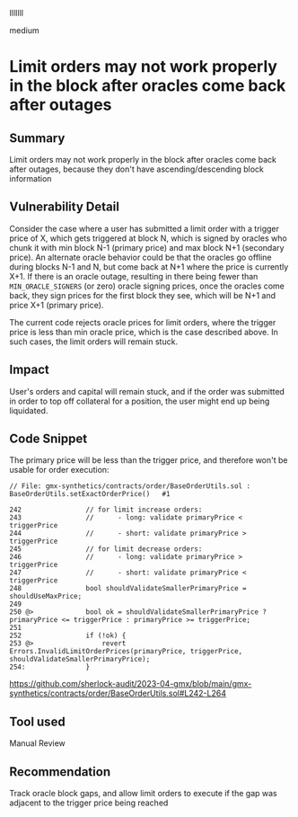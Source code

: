 IllIllI

medium

# Limit orders may not work properly in the block after oracles come back after outages

## Summary

Limit orders may not work properly in the block after oracles come back after outages, because they don't have ascending/descending block information


## Vulnerability Detail

Consider the case where a user has submitted a limit order with a trigger price of X, which gets triggered at block N, which is signed by oracles who chunk it with min block N-1 (primary price) and max block N+1 (secondary price). An alternate oracle behavior could be that the oracles go offline during blocks N-1 and N, but come back at N+1 where the price is currently X+1. 
If there is an oracle outage, resulting in there being fewer than `MIN_ORACLE_SIGNERS` (or zero) oracle signing prices, once the oracles come back, they sign prices for the first block they see, which will be N+1 and price X+1 (primary price). 

The current code rejects oracle prices for limit orders, where the trigger price is less than min oracle price, which is the case described above. In such cases, the limit orders will remain stuck.


## Impact

User's orders and capital will remain stuck, and if the order was submitted in order to top off collateral for a position, the user might end up being liquidated.


## Code Snippet
The primary price will be less than the trigger price, and therefore won't be usable for order execution:
```solidity
// File: gmx-synthetics/contracts/order/BaseOrderUtils.sol : BaseOrderUtils.setExactOrderPrice()   #1

242                // for limit increase orders:
243                //      - long: validate primaryPrice < triggerPrice
244                //      - short: validate primaryPrice > triggerPrice
245                // for limit decrease orders:
246                //      - long: validate primaryPrice > triggerPrice
247                //      - short: validate primaryPrice < triggerPrice
248                bool shouldValidateSmallerPrimaryPrice = shouldUseMaxPrice;
249    
250 @>             bool ok = shouldValidateSmallerPrimaryPrice ? primaryPrice <= triggerPrice : primaryPrice >= triggerPrice;
251    
252                if (!ok) {
253 @>                 revert Errors.InvalidLimitOrderPrices(primaryPrice, triggerPrice, shouldValidateSmallerPrimaryPrice);
254:               }
```
https://github.com/sherlock-audit/2023-04-gmx/blob/main/gmx-synthetics/contracts/order/BaseOrderUtils.sol#L242-L264

## Tool used

Manual Review


## Recommendation

Track oracle block gaps, and allow limit orders to execute if the gap was adjacent to the trigger price being reached
